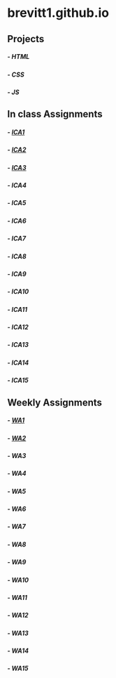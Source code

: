 # brevitt1.github.io

## Projects
##### - HTML
##### - CSS
##### - JS

## In class Assignments

##### - [ICA1](ica/ICA1.pdf)
##### - [ICA2](ica/ICA2.pdf)
##### - [ICA3](ica/ica3a.html)
##### - ICA4
##### - ICA5
##### - ICA6
##### - ICA7
##### - ICA8
##### - ICA9
##### - ICA10
##### - ICA11
##### - ICA12
##### - ICA13
##### - ICA14
##### - ICA15

## Weekly Assignments

##### - [WA1](https://brevitt1.github.io/wa/wa1.1.html)
##### - [WA2](https://brevitt1.github.io/wa/wa2.html)
##### - WA3
##### - WA4
##### - WA5
##### - WA6
##### - WA7
##### - WA8
##### - WA9
##### - WA10
##### - WA11
##### - WA12
##### - WA13
##### - WA14
##### - WA15